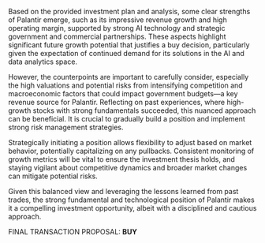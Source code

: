 Based on the provided investment plan and analysis, some clear strengths of Palantir emerge, such as its impressive revenue growth and high operating margin, supported by strong AI technology and strategic government and commercial partnerships. These aspects highlight significant future growth potential that justifies a buy decision, particularly given the expectation of continued demand for its solutions in the AI and data analytics space.

However, the counterpoints are important to carefully consider, especially the high valuations and potential risks from intensifying competition and macroeconomic factors that could impact government budgets—a key revenue source for Palantir. Reflecting on past experiences, where high-growth stocks with strong fundamentals succeeded, this nuanced approach can be beneficial. It is crucial to gradually build a position and implement strong risk management strategies.

Strategically initiating a position allows flexibility to adjust based on market behavior, potentially capitalizing on any pullbacks. Consistent monitoring of growth metrics will be vital to ensure the investment thesis holds, and staying vigilant about competitive dynamics and broader market changes can mitigate potential risks.

Given this balanced view and leveraging the lessons learned from past trades, the strong fundamental and technological position of Palantir makes it a compelling investment opportunity, albeit with a disciplined and cautious approach.

FINAL TRANSACTION PROPOSAL: **BUY**